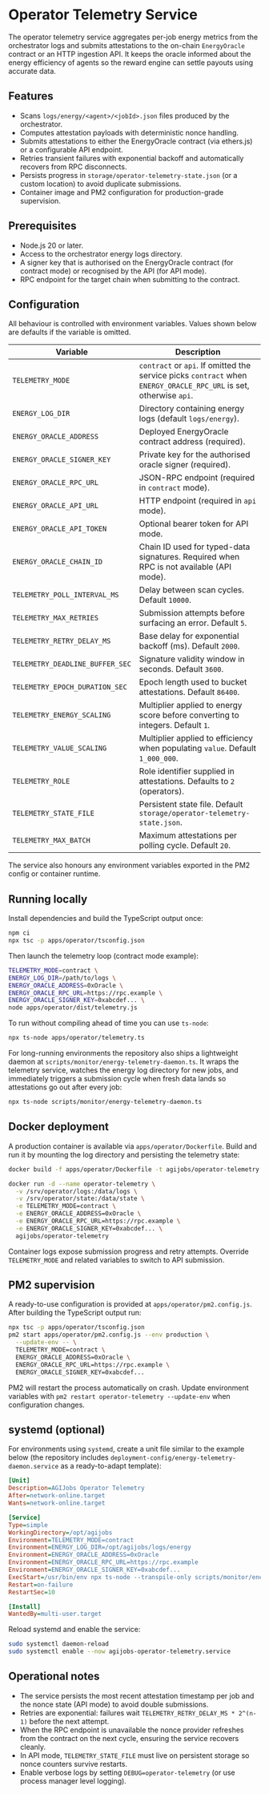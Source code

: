# Operator Telemetry Service

The operator telemetry service aggregates per-job energy metrics from the
orchestrator logs and submits attestations to the on-chain `EnergyOracle`
contract or an HTTP ingestion API. It keeps the oracle informed about the
energy efficiency of agents so the reward engine can settle payouts using
accurate data.

## Features

- Scans `logs/energy/<agent>/<jobId>.json` files produced by the orchestrator.
- Computes attestation payloads with deterministic nonce handling.
- Submits attestations to either the EnergyOracle contract (via ethers.js) or a
  configurable API endpoint.
- Retries transient failures with exponential backoff and automatically
  recovers from RPC disconnects.
- Persists progress in `storage/operator-telemetry-state.json` (or a custom
  location) to avoid duplicate submissions.
- Container image and PM2 configuration for production-grade supervision.

## Prerequisites

- Node.js 20 or later.
- Access to the orchestrator energy logs directory.
- A signer key that is authorised on the EnergyOracle contract (for contract
  mode) or recognised by the API (for API mode).
- RPC endpoint for the target chain when submitting to the contract.

## Configuration

All behaviour is controlled with environment variables. Values shown below are
defaults if the variable is omitted.

| Variable                        | Description                                                                                                        |
| ------------------------------- | ------------------------------------------------------------------------------------------------------------------ |
| `TELEMETRY_MODE`                | `contract` or `api`. If omitted the service picks `contract` when `ENERGY_ORACLE_RPC_URL` is set, otherwise `api`. |
| `ENERGY_LOG_DIR`                | Directory containing energy logs (default `logs/energy`).                                                          |
| `ENERGY_ORACLE_ADDRESS`         | Deployed EnergyOracle contract address (required).                                                                 |
| `ENERGY_ORACLE_SIGNER_KEY`      | Private key for the authorised oracle signer (required).                                                           |
| `ENERGY_ORACLE_RPC_URL`         | JSON-RPC endpoint (required in `contract` mode).                                                                   |
| `ENERGY_ORACLE_API_URL`         | HTTP endpoint (required in `api` mode).                                                                            |
| `ENERGY_ORACLE_API_TOKEN`       | Optional bearer token for API mode.                                                                                |
| `ENERGY_ORACLE_CHAIN_ID`        | Chain ID used for typed-data signatures. Required when RPC is not available (API mode).                            |
| `TELEMETRY_POLL_INTERVAL_MS`    | Delay between scan cycles. Default `10000`.                                                                        |
| `TELEMETRY_MAX_RETRIES`         | Submission attempts before surfacing an error. Default `5`.                                                        |
| `TELEMETRY_RETRY_DELAY_MS`      | Base delay for exponential backoff (ms). Default `2000`.                                                           |
| `TELEMETRY_DEADLINE_BUFFER_SEC` | Signature validity window in seconds. Default `3600`.                                                              |
| `TELEMETRY_EPOCH_DURATION_SEC`  | Epoch length used to bucket attestations. Default `86400`.                                                         |
| `TELEMETRY_ENERGY_SCALING`      | Multiplier applied to energy score before converting to integers. Default `1`.                                     |
| `TELEMETRY_VALUE_SCALING`       | Multiplier applied to efficiency when populating `value`. Default `1_000_000`.                                     |
| `TELEMETRY_ROLE`                | Role identifier supplied in attestations. Defaults to `2` (operators).                                             |
| `TELEMETRY_STATE_FILE`          | Persistent state file. Default `storage/operator-telemetry-state.json`.                                            |
| `TELEMETRY_MAX_BATCH`           | Maximum attestations per polling cycle. Default `20`.                                                              |

The service also honours any environment variables exported in the PM2 config
or container runtime.

## Running locally

Install dependencies and build the TypeScript output once:

```bash
npm ci
npx tsc -p apps/operator/tsconfig.json
```

Then launch the telemetry loop (contract mode example):

```bash
TELEMETRY_MODE=contract \
ENERGY_LOG_DIR=/path/to/logs \
ENERGY_ORACLE_ADDRESS=0xOracle \
ENERGY_ORACLE_RPC_URL=https://rpc.example \
ENERGY_ORACLE_SIGNER_KEY=0xabcdef... \
node apps/operator/dist/telemetry.js
```

To run without compiling ahead of time you can use `ts-node`:

```bash
npx ts-node apps/operator/telemetry.ts
```

For long-running environments the repository also ships a lightweight daemon
at `scripts/monitor/energy-telemetry-daemon.ts`. It wraps the telemetry service,
watches the energy log directory for new jobs, and immediately triggers a
submission cycle when fresh data lands so attestations go out after every job:

```bash
npx ts-node scripts/monitor/energy-telemetry-daemon.ts
```

## Docker deployment

A production container is available via `apps/operator/Dockerfile`. Build and
run it by mounting the log directory and persisting the telemetry state:

```bash
docker build -f apps/operator/Dockerfile -t agijobs/operator-telemetry .

docker run -d --name operator-telemetry \
  -v /srv/operator/logs:/data/logs \
  -v /srv/operator/state:/data/state \
  -e TELEMETRY_MODE=contract \
  -e ENERGY_ORACLE_ADDRESS=0xOracle \
  -e ENERGY_ORACLE_RPC_URL=https://rpc.example \
  -e ENERGY_ORACLE_SIGNER_KEY=0xabcdef... \
  agijobs/operator-telemetry
```

Container logs expose submission progress and retry attempts. Override
`TELEMETRY_MODE` and related variables to switch to API submission.

## PM2 supervision

A ready-to-use configuration is provided at `apps/operator/pm2.config.js`. After
building the TypeScript output run:

```bash
npx tsc -p apps/operator/tsconfig.json
pm2 start apps/operator/pm2.config.js --env production \
  --update-env -- \
  TELEMETRY_MODE=contract \
  ENERGY_ORACLE_ADDRESS=0xOracle \
  ENERGY_ORACLE_RPC_URL=https://rpc.example \
  ENERGY_ORACLE_SIGNER_KEY=0xabcdef...
```

PM2 will restart the process automatically on crash. Update environment
variables with `pm2 restart operator-telemetry --update-env` when configuration
changes.

## systemd (optional)

For environments using `systemd`, create a unit file similar to the example
below (the repository includes `deployment-config/energy-telemetry-daemon.service`
as a ready-to-adapt template):

```ini
[Unit]
Description=AGIJobs Operator Telemetry
After=network-online.target
Wants=network-online.target

[Service]
Type=simple
WorkingDirectory=/opt/agijobs
Environment=TELEMETRY_MODE=contract
Environment=ENERGY_LOG_DIR=/opt/agijobs/logs/energy
Environment=ENERGY_ORACLE_ADDRESS=0xOracle
Environment=ENERGY_ORACLE_RPC_URL=https://rpc.example
Environment=ENERGY_ORACLE_SIGNER_KEY=0xabcdef...
ExecStart=/usr/bin/env npx ts-node --transpile-only scripts/monitor/energy-telemetry-daemon.ts
Restart=on-failure
RestartSec=10

[Install]
WantedBy=multi-user.target
```

Reload systemd and enable the service:

```bash
sudo systemctl daemon-reload
sudo systemctl enable --now agijobs-operator-telemetry.service
```

## Operational notes

- The service persists the most recent attestation timestamp per job and the
  nonce state (API mode) to avoid double submissions.
- Retries are exponential: failures wait `TELEMETRY_RETRY_DELAY_MS * 2^(n-1)`
  before the next attempt.
- When the RPC endpoint is unavailable the nonce provider refreshes from the
  contract on the next cycle, ensuring the service recovers cleanly.
- In API mode, `TELEMETRY_STATE_FILE` must live on persistent storage so nonce
  counters survive restarts.
- Enable verbose logs by setting `DEBUG=operator-telemetry` (or use process
  manager level logging).
